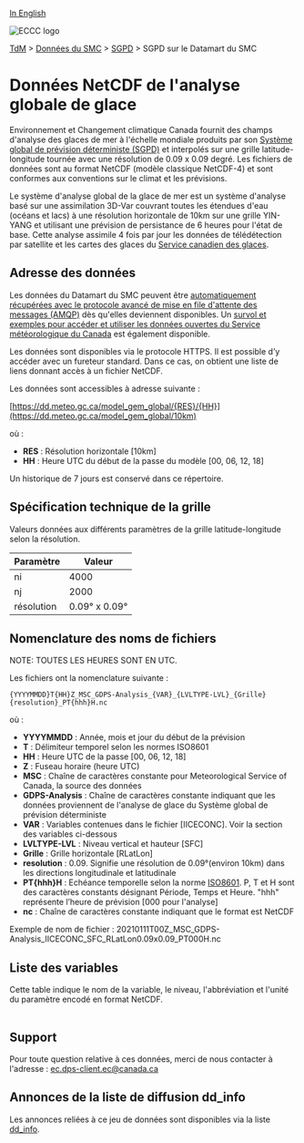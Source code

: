 [In English](readme_gdps-ice-anal-datamart_en.md)

![ECCC logo](../../img_eccc-logo.png)

[TdM](../../readme_fr.md) > [Données du SMC](../readme_fr.md) > [SGPD](readme_gdps_fr.md) > SGPD sur le Datamart du SMC

# Données NetCDF de l'analyse globale de glace 

Environnement et Changement climatique Canada fournit des champs d'analyse des glaces de mer à l'échelle mondiale produits par son [Système global de prévision déterministe (SGPD)](readme_gdps_fr.md) et interpolés sur une grille latitude-longitude tournée avec une résolution de 0.09 x 0.09 degré.
Les fichiers de données sont au format NetCDF (modèle classique NetCDF-4) et sont conformes aux conventions sur le climat et les prévisions.
 
Le système d'analyse global de la glace de mer est un système d'analyse basé sur une assimilation 3D-Var couvrant toutes les étendues d'eau (océans et lacs) à une résolution horizontale de 10km sur une grille YIN-YANG et utilisant une prévision de persistance de 6 heures pour l'état de base. Cette analyse assimile 4 fois par jour les données de télédétection par satellite et les cartes des glaces du [Service canadien des glaces](https://www.canada.ca/fr/environnement-changement-climatique/services/previsions-observations-glaces/conditions-glaces-plus-recentes.html). 

## Adresse des données 

Les données du Datamart du SMC peuvent être [automatiquement récupérées avec le protocole avancé de mise en file d'attente des messages (AMQP)](../../msc-datamart/amqp_fr.md) dès qu'elles deviennent disponibles. Un [survol et exemples pour accéder et utiliser les données ouvertes du Service météorologique du Canada](../../usage/readme_fr.md) est également disponible.

Les données sont disponibles via le protocole HTTPS. Il est possible d’y accéder avec un fureteur standard. Dans ce cas, on obtient une liste de liens donnant accès à un fichier NetCDF.

Les données sont accessibles à adresse suivante :

[https://dd.meteo.gc.ca/model_gem_global/{RES}/{HH}](https://dd.meteo.gc.ca/model_gem_global/10km)

où :

* __RES__ : Résolution horizontale [10km]
* __HH__ : Heure UTC du début de la passe du modèle [00, 06, 12, 18]

Un historique de 7 jours est conservé dans ce répertoire.

## Spécification technique de la grille

Valeurs données aux différents paramètres de la grille latitude-longitude selon la résolution.

| Paramètre | Valeur |
| ------ | ------ |
| ni | 4000 |
| nj | 2000 | 
| résolution | 0.09° x 0.09° |

## Nomenclature des noms de fichiers 

NOTE: TOUTES LES HEURES SONT EN UTC.

Les fichiers ont la nomenclature suivante :

```
{YYYYMMDD}T{HH}Z_MSC_GDPS-Analysis_{VAR}_{LVLTYPE-LVL}_{Grille}{resolution}_PT{hhh}H.nc
```

où :

* __YYYYMMDD__ : Année, mois et jour du début de la prévision
* __T__ : Délimiteur temporel selon les normes ISO8601
* __HH__ : Heure UTC de la passe [00, 06, 12, 18]
* __Z__ : Fuseau horaire (heure UTC)
* __MSC__ : Chaîne de caractères constante pour Meteorological Service of Canada, la source des données
* __GDPS-Analysis__ : Chaîne de caractères constante indiquant que les données proviennent de l'analyse de glace du Système global de prévision déterministe
* __VAR__ : Variables contenues dans le fichier [IICECONC]. Voir la section des variables ci-dessous
* __LVLTYPE-LVL__ : Niveau vertical et hauteur [SFC]
* __Grille__ : Grille horizontale [RLatLon]
* __resolution__ : 0.09. Signifie une résolution de 0.09°(environ 10km) dans les directions longitudinale et latitudinale
* __PT{hhh}H__ : Echéance temporelle selon la norme [ISO8601](https://en.wikipedia.org/wiki/ISO_8601). P, T et H sont des caractères constants désignant Période, Temps et Heure. "hhh" représente l’heure de prévision [000 pour l'analyse]
* __nc__ : Chaîne de caractères constante indiquant que le format est NetCDF

Exemple de nom de fichier : 20210111T00Z_MSC_GDPS-Analysis_IICECONC_SFC_RLatLon0.09x0.09_PT000H.nc

## Liste des variables

Cette table indique le nom de la variable, le niveau, l'abbréviation et l'unité du paramètre encodé en format NetCDF.

<table id="csv-table" class="display"></table>

<link href="https://cdn.jsdelivr.net/npm/simple-datatables@latest/dist/style.css" rel="stylesheet" type="text/css">
<script src="https://cdn.jsdelivr.net/npm/simple-datatables@latest"></script>
<script src="../../../js/variables_datatable.js" type="text/javascript"></script>
<script>
  loadTable("csv-table", "../../../assets/csv/GDPS-Ice-Analysis_fr.csv");
</script>

## Support

Pour toute question relative à ces données, merci de nous contacter à l'adresse : [ec.dps-client.ec@canada.ca](mailto:ec.dps-client.ec@canada.ca)

## Annonces de la liste de diffusion dd_info 

Les annonces reliées à ce jeu de données sont disponibles via la liste [dd_info](https://comm.collab.science.gc.ca/mailman3/postorius/lists/dd_info/).

















